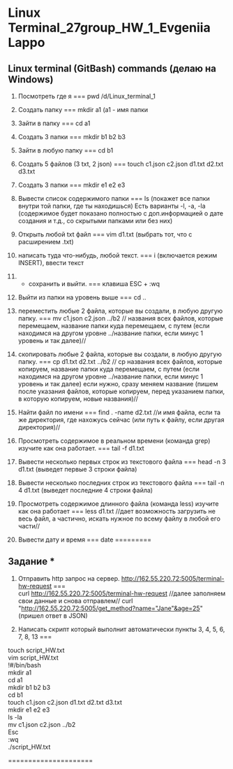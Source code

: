 # Linux Terminal_27group_HW_1_Evgeniia Lappo


## Linux terminal (GitBash) commands (делаю на Windows)

1. Посмотреть где я === pwd 
/d/Linux_terminal_1

2. Создать папку === mkdir a1 (a1 - имя папки
3. Зайти в папку === cd a1
4. Создать 3 папки === mkdir b1 b2 b3
5. Зайти в любую папку === cd b1
6. Создать 5 файлов (3 txt, 2 json) ===  touch c1.json c2.json d1.txt d2.txt d3.txt
7. Создать 3 папки ===  mkdir e1 e2 e3
8. Вывести список содержимого папки === ls (покажет все папки внутри той папки, где ты находишься)
Есть варианты -l, -a, -la (содержимое будет показано полностью с доп.информацией о дате создания и т.д., со скрытыми папками или без них)
9. Открыть любой txt файл === vim d1.txt (выбрать тот, что с расширением .txt)
10. написать туда что-нибудь, любой текст. === i (включается режим INSERT), ввести текст
11. + сохранить и выйти. === клавиша ESC + :wq
12. Выйти из папки на уровень выше === cd ..
13. переместить любые 2 файла, которые вы создали, в любую другую папку. ===  mv c1.json c2.json ../b2
// названия всех файлов, которые перемещаем,
название папки куда перемещаем, с путем (если находимся на другом уровне ../название папки, если минус 1 уровень и так далее)//
14. скопировать любые 2 файла, которые вы создали, в любую другую папку. ===  cp d1.txt d2.txt ../b2
// cp названия всех файлов, которые копируем,
название папки куда перемещаем, с путем (если находимся на другом уровне ../название папки, если минус 1 уровень и так далее)
если нужно, сразу меняем название (пишем после указания файлов, которые копируем, перед указанием папки, в которую копируем, новые названия)//
15. Найти файл по имени ===  find . -name d2.txt
//и имя файла, если та же директория, где нахожусь сейчас (или путь к файлу, если другая директория)//

16. Просмотреть содержимое в реальном времени (команда grep) изучите как она работает. === tail -f d1.txt
17. Вывести несколько первых строк из текстового файла === head -n 3 d1.txt (выведет первые 3 строки файла)
18. Вывести несколько последних строк из текстового файла === tail -n 4 d1.txt (выведет последние 4 строки файла)
19. Просмотреть содержимое длинного файла (команда less) изучите как она работает === less d1.txt
//дает возможность загрузить не весь файл, а частично, искать нужное по всему файлу в любой его части//
20. Вывести дату и время === date
=========

## Задание *
1)  Отправить http запрос на сервер.
http://162.55.220.72:5005/terminal-hw-request ===  
curl http://162.55.220.72:5005/terminal-hw-request 
//далее заполняем свои данные и снова отправлем//
curl "http://162.55.220.72:5005/get_method?name="Jane"&age=25"
(пришел ответ в JSON)

2) Написать скрипт который выполнит автоматически пункты 3, 4, 5, 6, 7, 8, 13  ===

touch script_HW.txt    
vim script_HW.txt  
!#/bin/bash  
mkdir a1  
cd a1  
mkdir b1 b2 b3  
cd b1  
touch c1.json c2.json d1.txt d2.txt d3.txt  
mkdir e1 e2 e3  
ls -la  
mv c1.json c2.json ../b2  
Esc   
:wq  
./script_HW.txt  

=====================
